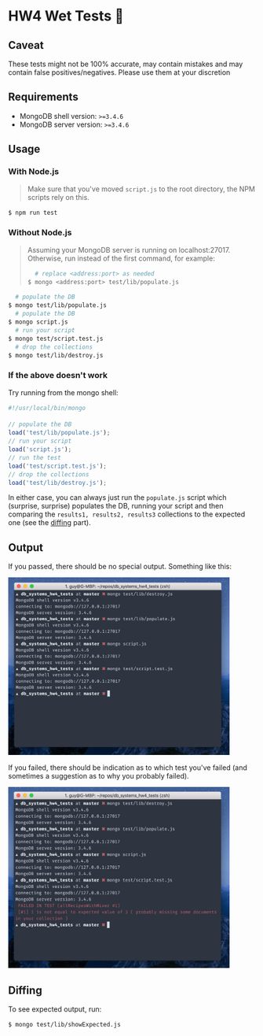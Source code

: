 # HW4 Wet Tests 🚀

## Caveat

These tests might not be 100% accurate, may contain mistakes and may contain false positives/negatives.
Please use them at your discretion

## Requirements

* MongoDB shell version: `>=3.4.6`
* MongoDB server version: `>=3.4.6`

## Usage

### With Node.js

> Make sure that you've moved `script.js` to the root directory, the NPM scripts rely on this.

```bash
$ npm run test
```

### Without Node.js

> Assuming your MongoDB server is running on localhost:27017.
> Otherwise, run instead of the first command, for example:
> ```bash
>   # replace <address:port> as needed
> $ mongo <address:port> test/lib/populate.js
> ```

```bash
  # populate the DB
$ mongo test/lib/populate.js
  # populate the DB
$ mongo script.js
  # run your script
$ mongo test/script.test.js
  # drop the collections
$ mongo test/lib/destroy.js
```

### If the above doesn't work

Try running from the mongo shell:

```javascript
#!/usr/local/bin/mongo

// populate the DB
load('test/lib/populate.js');
// run your script
load('script.js');
// run the test
load('test/script.test.js');
// drop the collections
load('test/lib/destroy.js');
```

In either case, you can always just run the `populate.js` script which (surprise, surprise) populates the DB, running your script and then comparing the `results1, results2, results3` collections to the expected one (see the [diffing](https://github.com/guywald1/db_systems_hw4_tests#diffing) part).

## Output

If you passed, there should be no special output.
Something like this:

<img src="./assets/screenshot_passed.png" alt="screenshot" height="361" width="451"/>

If you failed, there should be indication as to which test you've failed (and sometimes a suggestion as to why you probably failed).

<img src="./assets/screenshot_failed.png" alt="screenshot" height="368" width="451"/>

## Diffing

To see expected output, run:

```bash
$ mongo test/lib/showExpected.js
```
